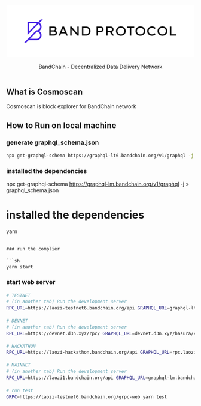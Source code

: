 <p>&nbsp;</p>
<p align="center">

<img src="bandprotocol_logo.svg" width=500>

</p>

<p align="center">
BandChain - Decentralized Data Delivery Network<br/><br/>
</p>

## What is Cosmoscan

Cosmoscan is block explorer for BandChain network

## How to Run on local machine

### generate graphql_schema.json

```sh
npx get-graphql-schema https://graphql-lt6.bandchain.org/v1/graphql -j > graphql_schema.json
```

### installed the dependencies

npx get-graphql-schema https://graphql-lm.bandchain.org/v1/graphql -j > graphql_schema.json

# installed the dependencies

yarn

````

### run the complier

```sh
yarn start
````

### start web server

```sh
# TESTNET
# (in another tab) Run the development server
RPC_URL=https://laozi-testnet6.bandchain.org/api GRAPHQL_URL=graphql-lt6.bandchain.org/v1/graphql LAMBDA_URL=https://asia-southeast1-testnet-instances.cloudfunctions.net/executer-cosmoscan GRPC=https://laozi-testnet6.bandchain.org/grpc-web FAUCET_URL=https://laozi-testnet6.bandchain.org/faucet yarn server

# DEVNET
# (in another tab) Run the development server
RPC_URL=https://devnet.d3n.xyz/rpc/ GRAPHQL_URL=devnet.d3n.xyz/hasura/v1/graphql LAMBDA_URL=https://asia-southeast2-band-playground.cloudfunctions.net/test-runtime-executor GRPC=https://devnet.d3n.xyz/grpc/ FAUCET_URL=https://devnet.d3n.xyz/faucet/request yarn server

# HACKATHON
RPC_URL=https://laozi-hackathon.bandchain.org/api GRAPHQL_URL=rpc.laozi-hackathon.bandchain.org/hasura/v1/graphql LAMBDA_URL=https://asia-southeast1-testnet-instances.cloudfunctions.net/executer-cosmoscan GRPC=https://laozi-hackathon.bandchain.org/grpc-web/ FAUCET_URL=https://laozi-hackathon.bandchain.org/faucet yarn server

# MAINNET
# (in another tab) Run the development server
RPC_URL=https://laozi1.bandchain.org/api GRAPHQL_URL=graphql-lm.bandchain.org/v1/graphql LAMBDA_URL=https://asia-southeast1-testnet-instances.cloudfunctions.net/executer-cosmoscan GRPC=https://laozi1.bandchain.org/grpc-web yarn server

# run test
GRPC=https://laozi-testnet6.bandchain.org/grpc-web yarn test

```
